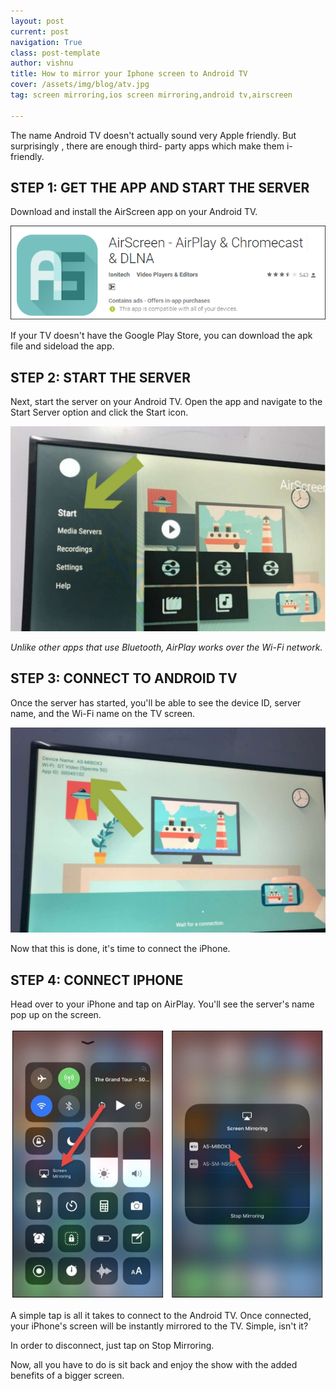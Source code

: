 ```yaml
---
layout: post
current: post
navigation: True
class: post-template
author: vishnu
title: How to mirror your Iphone screen to Android TV
cover: /assets/img/blog/atv.jpg
tag: screen mirroring,ios screen mirroring,android tv,airscreen

---
```


The name Android TV doesn't actually sound very Apple friendly. But surprisingly , there are enough third- party apps which make them i-friendly.

## STEP 1: GET THE APP AND START THE SERVER

Download and install the AirScreen app on your Android TV.

<a href="https://www.apkmonk.com/download-app/com.ionitech.airscreen/4_com.ionitech.airscreen_2018-08-29.apk/"> ![sm1](/assets/img/blog/sm1.png)</a>


If your TV doesn't have the Google Play Store, you can download the apk file and sideload the app.

## STEP 2: START THE SERVER

Next, start the server on your Android TV.
Open the app and navigate to the Start Server option and click the Start icon.

![sm2](/assets/img/blog/sm2.jpg)

*Unlike other apps that use Bluetooth, AirPlay works over the Wi-Fi network.*

## STEP 3: CONNECT TO ANDROID TV

Once the server has started, you'll be able to see the device ID, server name, and the Wi-Fi name on the TV screen.

![sm3](/assets/img/blog/sm3.jpg)

Now that this is done, it's time to connect the iPhone.

## STEP 4: CONNECT IPHONE

Head over to your iPhone and tap on AirPlay. You'll see the server's name pop up on the screen.

![sm4](/assets/img/blog/sm4.jpg)

A simple tap is all it takes to connect to the Android TV. Once connected, your iPhone's screen will be instantly mirrored to the TV. Simple, isn't it?

In order to disconnect, just tap on Stop Mirroring.

Now, all you have to do is sit back and enjoy the show with the added benefits of a bigger screen.
